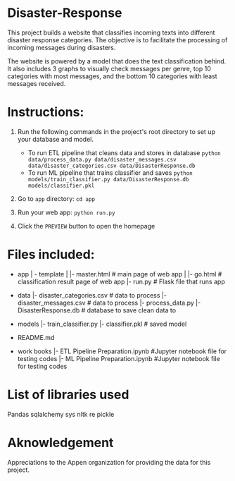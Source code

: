 # Disaster-Response

This project builds a website that classifies incoming texts into different disaster response categories. The objective is to facilitate the processing of incoming messages during disasters. 

The website is powered by a model that does the text classification behind. It also includes 3 graphs to visually check messages per genre, top 10 categories with most messages, and the bottom 10 categories with least messages received. 

# Instructions:
1. Run the following commands in the project's root directory to set up your database and model.

    - To run ETL pipeline that cleans data and stores in database
        `python data/process_data.py data/disaster_messages.csv data/disaster_categories.csv data/DisasterResponse.db`
    - To run ML pipeline that trains classifier and saves
        `python models/train_classifier.py data/DisasterResponse.db models/classifier.pkl`

2. Go to `app` directory: `cd app`

3. Run your web app: `python run.py`

4. Click the `PREVIEW` button to open the homepage


# Files included: 
- app
| - template
| |- master.html  # main page of web app
| |- go.html  # classification result page of web app
|- run.py  # Flask file that runs app

- data
|- disaster_categories.csv  # data to process 
|- disaster_messages.csv  # data to process
|- process_data.py
|- DisasterResponse.db   # database to save clean data to

- models
|- train_classifier.py
|- classifier.pkl  # saved model 

- README.md

- work books
|- ETL Pipeline Preparation.ipynb #Jupyter notebook file for testing codes
|- ML Pipeline Preparation.ipynb #Jupyter notebook file for testing codes

# List of libraries used
Pandas
sqlalchemy
sys
nltk
re
pickle

# Aknowledgement
Appreciations to the Appen organization for providing the data for this project. 

